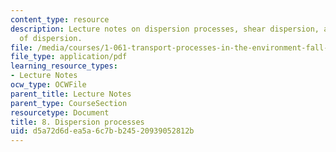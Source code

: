 ```yaml
---
content_type: resource
description: Lecture notes on dispersion processes, shear dispersion, and other mechanisms
  of dispersion.
file: /media/courses/1-061-transport-processes-in-the-environment-fall-2008/d5a72d6dea5a6c7bb24520939052812b_lec_08.pdf
file_type: application/pdf
learning_resource_types:
- Lecture Notes
ocw_type: OCWFile
parent_title: Lecture Notes
parent_type: CourseSection
resourcetype: Document
title: 8. Dispersion processes
uid: d5a72d6d-ea5a-6c7b-b245-20939052812b
---
```

